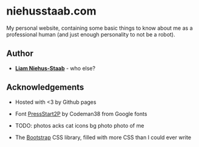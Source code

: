 # niehusstaab.com

My personal website, containing some basic things to know about me as a professional
human (and just enough personality to not be a robot).

## Author
* [**Liam Niehus-Staab**](https://github.com/niehusst) - who else?

## Acknowledgements
* Hosted with <3 by Github pages
* Font [PressStart2P](https://fonts.google.com/specimen/Press+Start+2P) by Codeman38 from Google fonts
* TODO: photos acks
cat icons
bg photo
photo of me

* The [Bootstrap](https://getbootstrap.com/) CSS library, filled with more CSS than I could ever write
